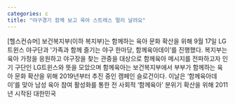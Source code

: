 ```yaml
---
categories: c
title: "야구경기 함께 보고 육아 스트레스 멀리 날려요"
---
```

[헬스컨슈머] 보건복지부(이하 복지부)는 함께하는 육아 문화 확산을 위해 9월 17일 LG트윈스 야구단과 ‛가족과 함께 즐기는 야구 한마당, 함께육아데이’를 진행했다. 복지부는 육아 가정을 응원하고 야구장을 찾는 관중을 대상으로 함께육아 메시지를 전파하고자 인기 구단인 LG트윈스와 뜻을 모았으며 함께육아는 보건복지부에서 부부가 함께하는 육아 문화 확산을 위해 2019년부터 추진 중인 캠페인 슬로건이다. 이날은 ‘함께육아데이’를 맞아 남성 육아 참여 활성화를 통한 전 사회적 ‘함께육아’ 분위기 확산을 위해 2011년 시작된 대한민국